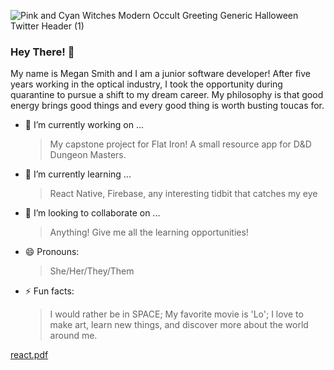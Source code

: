 ![Pink and Cyan Witches Modern Occult Greeting  Generic Halloween Twitter Header (1)](https://user-images.githubusercontent.com/71784488/121218597-bcba1400-c837-11eb-9719-73eaa1613f7b.png)


### Hey There! 👋

My name is Megan Smith and I am a junior software developer! After five years working in the optical industry, I took the opportunity during quarantine to pursue a shift to my dream career. My philosophy is that good energy brings good things and every good thing is worth busting toucas for. 

- 🔭 I’m currently working on ...
    > My capstone project for Flat Iron! A small resource app for D&D Dungeon Masters.
- 🌱 I’m currently learning ...
    > React Native, Firebase, any interesting tidbit that catches my eye
- 👯 I’m looking to collaborate on ...
    > Anything! Give me all the learning opportunities!
- 😄 Pronouns: 
    > She/Her/They/Them
- ⚡ Fun facts: 
    >I would rather be in SPACE; My favorite movie is 'Lo'; I love to make art, learn new things, and discover more about the world around me. 



[react.pdf](https://github.com/mesmith454/mesmith454/files/6618080/react.pdf)


